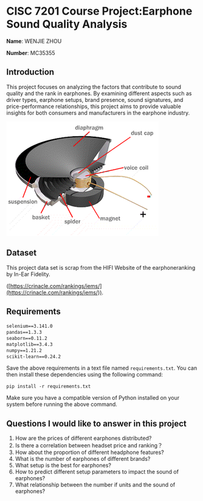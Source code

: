 
# CISC 7201 Course Project:Earphone Sound Quality Analysis

**Name**:  WENJIE ZHOU

**Number**: MC35355

## Introduction

This project focuses on analyzing the factors that contribute to sound quality and the rank in earphones. By examining different aspects such as driver types, earphone setups, brand presence, sound signatures, and price-performance relationships, this project aims to provide valuable insights for both consumers and manufacturers in the earphone industry.

![image.gif](Images/DD.gif)

## Dataset

This project data set is scrap from the HIFI Website of the earphoneranking by In-Ear Fidelity.

([https://crinacle.com/rankings/iems/](https://crinacle.com/rankings/iems/)).

## Requirements

```
selenium==3.141.0
pandas==1.3.3
seaborn==0.11.2
matplotlib==3.4.3
numpy==1.21.2
scikit-learn==0.24.2
```

Save the above requirements in a text file named `requirements.txt`. You can then install these dependencies using the following command:

```
pip install -r requirements.txt
```

Make sure you have a compatible version of Python installed on your system before running the above command.

## ****Questions I would like to answer in this project****

1. How are the prices of different earphones distributed?
2. Is there a correlation between headset price and ranking？
3. How about the proportion of different headphone features?
4. What is the number of earphones of different brands?
5. What setup is the best for earphones?
6. How to predict different setup parameters  to impact the sound of earphones?
7. What relationship between the number if units and the sound of earphones?